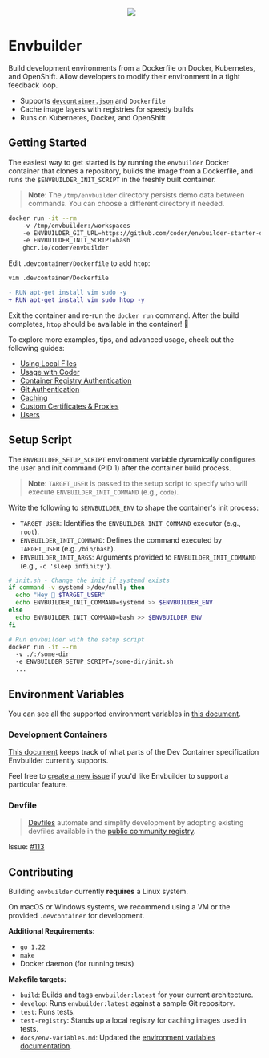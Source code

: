 <p align="center">
  <a aria-label="Join the community on Discord" href="https://discord.gg/coder"><img src="https://img.shields.io/discord/747933592273027093?label=discord"></a>
  <a aria-label="Releases" href="https://github.com/coder/envbuilder/pkgs/container/envbuilder"><img alt="" src="https://img.shields.io/github/v/tag/coder/envbuilder"></a>
  <a aria-label="GoDoc" href="https://pkg.go.dev/github.com/coder/envbuilder"><img alt="" src="https://pkg.go.dev/badge/github.com/coder/envbuilder.svg"></a>
  <a aria-label="License" href="./LICENSE"><img alt="" src="https://img.shields.io/github/license/coder/envbuilder"></a>
</p>

# Envbuilder

Build development environments from a Dockerfile on Docker, Kubernetes, and OpenShift. Allow developers to modify their environment in a tight feedback loop.

- Supports [`devcontainer.json`](https://containers.dev/) and `Dockerfile`
- Cache image layers with registries for speedy builds
- Runs on Kubernetes, Docker, and OpenShift

## Getting Started

The easiest way to get started is by running the `envbuilder` Docker container that clones a repository, builds the image from a Dockerfile, and runs the `$ENVBUILDER_INIT_SCRIPT` in the freshly built container.

> **Note**: The `/tmp/envbuilder` directory persists demo data between commands. You can choose a different directory if needed.

```bash
docker run -it --rm
    -v /tmp/envbuilder:/workspaces
    -e ENVBUILDER_GIT_URL=https://github.com/coder/envbuilder-starter-devcontainer
    -e ENVBUILDER_INIT_SCRIPT=bash
    ghcr.io/coder/envbuilder
```

Edit `.devcontainer/Dockerfile` to add `htop`:

```bash
vim .devcontainer/Dockerfile
```

```diff
- RUN apt-get install vim sudo -y
+ RUN apt-get install vim sudo htop -y
```

Exit the container and re-run the `docker run` command. After the build completes, `htop` should be available in the container! 🥳

To explore more examples, tips, and advanced usage, check out the following guides:

- [Using Local Files](./docs/using-local-files.md)
- [Usage with Coder](./docs/usage-with-coder.md)
- [Container Registry Authentication](./docs/container-registry-auth.md)
- [Git Authentication](./docs/git-auth.md)
- [Caching](./docs/caching.md)
- [Custom Certificates & Proxies](./docs/proxy.md)
- [Users](./docs/users.md)

## Setup Script

The `ENVBUILDER_SETUP_SCRIPT` environment variable dynamically configures the user and init command (PID 1) after the container build process.

> **Note**: `TARGET_USER` is passed to the setup script to specify who will execute `ENVBUILDER_INIT_COMMAND` (e.g., `code`).

Write the following to `$ENVBUILDER_ENV` to shape the container's init process:

- `TARGET_USER`: Identifies the `ENVBUILDER_INIT_COMMAND` executor (e.g., `root`).
- `ENVBUILDER_INIT_COMMAND`: Defines the command executed by `TARGET_USER` (e.g. `/bin/bash`).
- `ENVBUILDER_INIT_ARGS`: Arguments provided to `ENVBUILDER_INIT_COMMAND` (e.g., `-c 'sleep infinity'`).

```bash
# init.sh - Change the init if systemd exists
if command -v systemd >/dev/null; then
  echo "Hey 👋 $TARGET_USER"
  echo ENVBUILDER_INIT_COMMAND=systemd >> $ENVBUILDER_ENV
else
  echo ENVBUILDER_INIT_COMMAND=bash >> $ENVBUILDER_ENV
fi

# Run envbuilder with the setup script
docker run -it --rm
  -v ./:/some-dir
  -e ENVBUILDER_SETUP_SCRIPT=/some-dir/init.sh
  ...
```

## Environment Variables

You can see all the supported environment variables in [this document](./docs/env-variables.md).

### Development Containers

[This document](./docs/devcontainer-spec-support.md) keeps track of what parts of the Dev Container specification Envbuilder currently supports.

Feel free to [create a new issue](https://github.com/coder/envbuilder/issues/new) if you'd like Envbuilder to support a particular feature.

### Devfile

> [Devfiles](https://devfile.io/) automate and simplify development by adopting existing devfiles available in the [public community registry](https://registry.devfile.io/viewer).

Issue: [#113](https://github.com/coder/envbuilder/issues/113)

## Contributing

Building `envbuilder` currently **requires** a Linux system.

On macOS or Windows systems, we recommend using a VM or the provided `.devcontainer` for development.

**Additional Requirements:**

- `go 1.22`
- `make`
- Docker daemon (for running tests)

**Makefile targets:**

- `build`: Builds and tags `envbuilder:latest` for your current architecture.
- `develop`: Runs `envbuilder:latest` against a sample Git repository.
- `test`: Runs tests.
- `test-registry`: Stands up a local registry for caching images used in tests.
- `docs/env-variables.md`: Updated the [environment variables documentation](./docs/env-variables.md).
